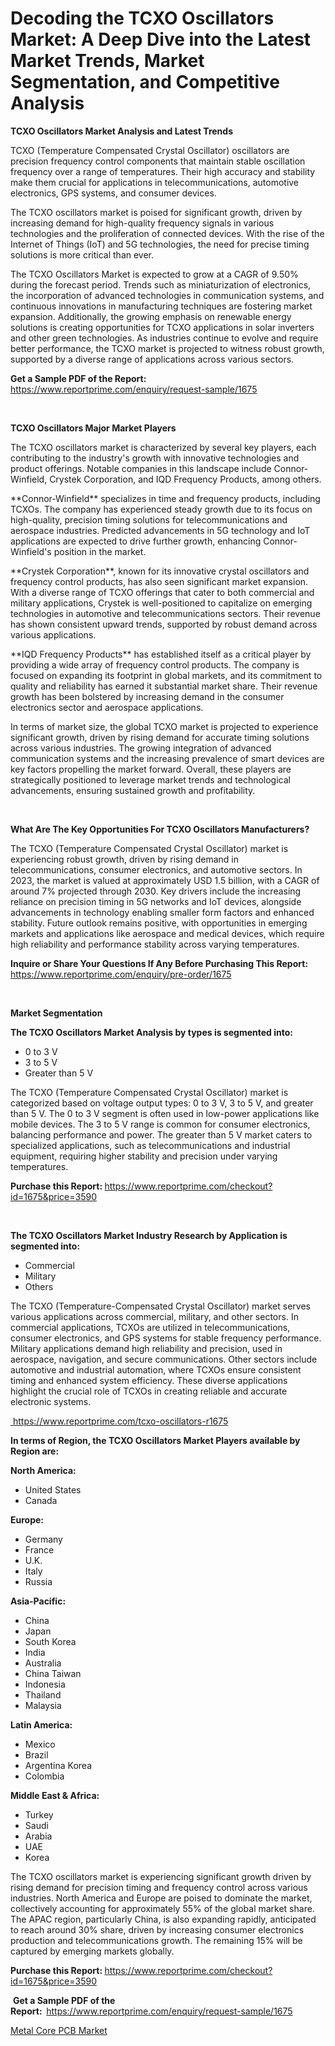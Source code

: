 <p><h1>Decoding the TCXO Oscillators Market: A Deep Dive into the Latest Market Trends, Market Segmentation, and Competitive Analysis</h1></p><p><strong>TCXO Oscillators Market Analysis and Latest Trends</strong></p>
<p><p>TCXO (Temperature Compensated Crystal Oscillator) oscillators are precision frequency control components that maintain stable oscillation frequency over a range of temperatures. Their high accuracy and stability make them crucial for applications in telecommunications, automotive electronics, GPS systems, and consumer devices. </p><p>The TCXO oscillators market is poised for significant growth, driven by increasing demand for high-quality frequency signals in various technologies and the proliferation of connected devices. With the rise of the Internet of Things (IoT) and 5G technologies, the need for precise timing solutions is more critical than ever. </p><p>The TCXO Oscillators Market is expected to grow at a CAGR of 9.50% during the forecast period. Trends such as miniaturization of electronics, the incorporation of advanced technologies in communication systems, and continuous innovations in manufacturing techniques are fostering market expansion. Additionally, the growing emphasis on renewable energy solutions is creating opportunities for TCXO applications in solar inverters and other green technologies. As industries continue to evolve and require better performance, the TCXO market is projected to witness robust growth, supported by a diverse range of applications across various sectors.</p></p>
<p><strong>Get a Sample PDF of the Report:&nbsp;</strong> <a href="https://www.reportprime.com/enquiry/request-sample/1675?utm_campaign=2335&utm_medium=2&utm_source=Github&utm_content=ia&utm_term=18032025&utm_id=tcxo-oscillators">https://www.reportprime.com/enquiry/request-sample/1675</a></p>
<p>&nbsp;</p>
<p><strong>TCXO Oscillators Major Market Players</strong></p>
<p><p>The TCXO oscillators market is characterized by several key players, each contributing to the industry's growth with innovative technologies and product offerings. Notable companies in this landscape include Connor-Winfield, Crystek Corporation, and IQD Frequency Products, among others.</p><p>**Connor-Winfield** specializes in time and frequency products, including TCXOs. The company has experienced steady growth due to its focus on high-quality, precision timing solutions for telecommunications and aerospace industries. Predicted advancements in 5G technology and IoT applications are expected to drive further growth, enhancing Connor-Winfield's position in the market.</p><p>**Crystek Corporation**, known for its innovative crystal oscillators and frequency control products, has also seen significant market expansion. With a diverse range of TCXO offerings that cater to both commercial and military applications, Crystek is well-positioned to capitalize on emerging technologies in automotive and telecommunications sectors. Their revenue has shown consistent upward trends, supported by robust demand across various applications.</p><p>**IQD Frequency Products** has established itself as a critical player by providing a wide array of frequency control products. The company is focused on expanding its footprint in global markets, and its commitment to quality and reliability has earned it substantial market share. Their revenue growth has been bolstered by increasing demand in the consumer electronics sector and aerospace applications.</p><p>In terms of market size, the global TCXO market is projected to experience significant growth, driven by rising demand for accurate timing solutions across various industries. The growing integration of advanced communication systems and the increasing prevalence of smart devices are key factors propelling the market forward. Overall, these players are strategically positioned to leverage market trends and technological advancements, ensuring sustained growth and profitability.</p></p>
<p>&nbsp;</p>
<p><strong>What Are The Key Opportunities For TCXO Oscillators Manufacturers?</strong></p>
<p><p>The TCXO (Temperature Compensated Crystal Oscillator) market is experiencing robust growth, driven by rising demand in telecommunications, consumer electronics, and automotive sectors. In 2023, the market is valued at approximately USD 1.5 billion, with a CAGR of around 7% projected through 2030. Key drivers include the increasing reliance on precision timing in 5G networks and IoT devices, alongside advancements in technology enabling smaller form factors and enhanced stability. Future outlook remains positive, with opportunities in emerging markets and applications like aerospace and medical devices, which require high reliability and performance stability across varying temperatures.</p></p>
<p><strong>Inquire or Share Your Questions If Any Before Purchasing This Report:</strong> <a href="https://www.reportprime.com/enquiry/pre-order/1675?utm_campaign=2335&utm_medium=2&utm_source=Github&utm_content=ia&utm_term=18032025&utm_id=tcxo-oscillators">https://www.reportprime.com/enquiry/pre-order/1675</a></p>
<p>&nbsp;</p>
<p><strong>Market Segmentation</strong></p>
<p><strong>The TCXO Oscillators Market Analysis by types is segmented into:</strong></p>
<p><ul><li>0 to 3 V</li><li>3 to 5 V</li><li>Greater than 5 V</li></ul></p>
<p><p>The TCXO (Temperature Compensated Crystal Oscillator) market is categorized based on voltage output types: 0 to 3 V, 3 to 5 V, and greater than 5 V. The 0 to 3 V segment is often used in low-power applications like mobile devices. The 3 to 5 V range is common for consumer electronics, balancing performance and power. The greater than 5 V market caters to specialized applications, such as telecommunications and industrial equipment, requiring higher stability and precision under varying temperatures.</p></p>
<p><strong>Purchase this Report:&nbsp;</strong><a href="https://www.reportprime.com/checkout?id=1675&price=3590&utm_campaign=2335&utm_medium=2&utm_source=Github&utm_content=ia&utm_term=18032025&utm_id=tcxo-oscillators">https://www.reportprime.com/checkout?id=1675&price=3590</a></p>
<p>&nbsp;</p>
<p><strong>The TCXO Oscillators Market Industry Research by Application is segmented into:</strong></p>
<p><ul><li>Commercial</li><li>Military</li><li>Others</li></ul></p>
<p><p>The TCXO (Temperature-Compensated Crystal Oscillator) market serves various applications across commercial, military, and other sectors. In commercial applications, TCXOs are utilized in telecommunications, consumer electronics, and GPS systems for stable frequency performance. Military applications demand high reliability and precision, used in aerospace, navigation, and secure communications. Other sectors include automotive and industrial automation, where TCXOs ensure consistent timing and enhanced system efficiency. These diverse applications highlight the crucial role of TCXOs in creating reliable and accurate electronic systems.</p></p>
<p><a href="https://www.reportprime.com/tcxo-oscillators-r1675?utm_campaign=2335&utm_medium=2&utm_source=Github&utm_content=ia&utm_term=18032025&utm_id=tcxo-oscillators">&nbsp;https://www.reportprime.com/tcxo-oscillators-r1675</a></p>
<p><strong>In terms of Region, the TCXO Oscillators Market Players available by Region are:</strong></p>
<p>
    <p> <strong> North America: </strong>
        <ul>
            <li>United States</li>
            <li>Canada</li>
        </ul>
        </p> 
    <p> <strong> Europe: </strong>
        <ul>
            <li>Germany</li>
            <li>France</li>
            <li>U.K.</li>
            <li>Italy</li>
            <li>Russia</li>
        </ul>
        </p> 
    <p> <strong> Asia-Pacific: </strong>
        <ul>
            <li>China</li>
            <li>Japan</li>
            <li>South Korea</li>
            <li>India</li>
            <li>Australia</li>
            <li>China Taiwan</li>
            <li>Indonesia</li>
            <li>Thailand</li>
            <li>Malaysia</li>
        </ul>
        </p> 
    <p> <strong> Latin America: </strong>
        <ul>
            <li>Mexico</li>
            <li>Brazil</li>
            <li>Argentina Korea</li>
            <li>Colombia</li>
        </ul>
        </p> 
    <p> <strong> Middle East & Africa: </strong>
        <ul>
            <li>Turkey</li>
            <li>Saudi</li>
            <li>Arabia</li>
            <li>UAE</li>
            <li>Korea</li>
        </ul>
    </p>
    </p>
<p><p>The TCXO oscillators market is experiencing significant growth driven by rising demand for precision timing and frequency control across various industries. North America and Europe are poised to dominate the market, collectively accounting for approximately 55% of the global market share. The APAC region, particularly China, is also expanding rapidly, anticipated to reach around 30% share, driven by increasing consumer electronics production and telecommunications growth. The remaining 15% will be captured by emerging markets globally.</p></p>
<p><strong>Purchase this Report: </strong><a href="https://www.reportprime.com/checkout?id=1675&price=3590&utm_campaign=2335&utm_medium=2&utm_source=Github&utm_content=ia&utm_term=18032025&utm_id=tcxo-oscillators">https://www.reportprime.com/checkout?id=1675&price=3590</a></p>
<p>&nbsp;<strong>Get a Sample PDF of the Report:&nbsp;&nbsp;</strong><a href="https://www.reportprime.com/enquiry/request-sample/1675?utm_campaign=2335&utm_medium=2&utm_source=Github&utm_content=ia&utm_term=18032025&utm_id=tcxo-oscillators">https://www.reportprime.com/enquiry/request-sample/1675</a></p>
<p><strong></strong></p>
<p><p><a href="https://github.com/nxauwedaroui2/Market-Research-Report-List-1/blob/main/metal-core-pcb-market.md?utm_campaign=2335&utm_medium=2&utm_source=Github&utm_content=ia&utm_term=18032025&utm_id=tcxo-oscillators">Metal Core PCB Market</a></p></p>